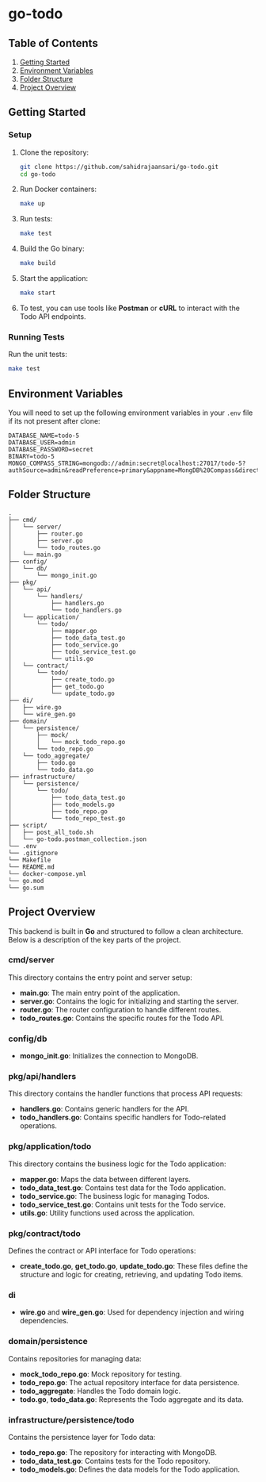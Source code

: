 # go-todo

## Table of Contents
1. [Getting Started](#getting-started)
2. [Environment Variables](#environment-variables)
3. [Folder Structure](#folder-structure)
4. [Project Overview](#project-overview)

## Getting Started

### Setup
1. Clone the repository:
   ```bash
   git clone https://github.com/sahidrajaansari/go-todo.git
   cd go-todo
   ```

2. Run Docker containers:
   ```bash
   make up
   ```

3. Run tests:
   ```bash
   make test
   ```

4. Build the Go binary:
   ```bash
   make build
   ```

5. Start the application:
   ```bash
   make start
   ```

6. To test, you can use tools like **Postman** or **cURL** to interact with the Todo API endpoints.

### Running Tests
Run the unit tests:
```bash
make test
```

## Environment Variables

You will need to set up the following environment variables in your `.env` file if its not present after clone:

```
DATABASE_NAME=todo-5
DATABASE_USER=admin
DATABASE_PASSWORD=secret
BINARY=todo-5
MONGO_COMPASS_STRING=mongodb://admin:secret@localhost:27017/todo-5?authSource=admin&readPreference=primary&appname=MongDB%20Compass&directConnection=true&ssl=false
```

## Folder Structure

```plaintext
.
├── cmd/
│   └── server/
│       ├── router.go
│       ├── server.go
│       └── todo_routes.go
│   └── main.go
├── config/
│   └── db/
│       └── mongo_init.go
├── pkg/
│   └── api/
│       └── handlers/
│           ├── handlers.go
│           └── todo_handlers.go
│   └── application/
│       └── todo/
│           ├── mapper.go
│           ├── todo_data_test.go
│           ├── todo_service.go
│           ├── todo_service_test.go
│           └── utils.go
│   └── contract/
│       └── todo/
│           ├── create_todo.go
│           ├── get_todo.go
│           └── update_todo.go
├── di/
│   ├── wire.go
│   └── wire_gen.go
├── domain/
│   └── persistence/
│       ├── mock/
│       │   └── mock_todo_repo.go
│       └── todo_repo.go
│   └── todo_aggregate/
│       ├── todo.go
│       └── todo_data.go
├── infrastructure/
│   └── persistence/
│       └── todo/
│           ├── todo_data_test.go
│           ├── todo_models.go
│           ├── todo_repo.go
│           └── todo_repo_test.go
├── script/
│   ├── post_all_todo.sh
│   └── go-todo.postman_collection.json
└── .env
└── .gitignore
└── Makefile
└── README.md
└── docker-compose.yml
└── go.mod
└── go.sum
```

## Project Overview

This backend is built in **Go** and structured to follow a clean architecture. Below is a description of the key parts of the project.

### **cmd/server**
This directory contains the entry point and server setup:
- **main.go**: The main entry point of the application.
- **server.go**: Contains the logic for initializing and starting the server.
- **router.go**: The router configuration to handle different routes.
- **todo_routes.go**: Contains the specific routes for the Todo API.

### **config/db**
- **mongo_init.go**: Initializes the connection to MongoDB.

### **pkg/api/handlers**
This directory contains the handler functions that process API requests:
- **handlers.go**: Contains generic handlers for the API.
- **todo_handlers.go**: Contains specific handlers for Todo-related operations.

### **pkg/application/todo**
This directory contains the business logic for the Todo application:
- **mapper.go**: Maps the data between different layers.
- **todo_data_test.go**: Contains test data for the Todo application.
- **todo_service.go**: The business logic for managing Todos.
- **todo_service_test.go**: Contains unit tests for the Todo service.
- **utils.go**: Utility functions used across the application.

### **pkg/contract/todo**
Defines the contract or API interface for Todo operations:
- **create_todo.go**, **get_todo.go**, **update_todo.go**: These files define the structure and logic for creating, retrieving, and updating Todo items.

### **di**
- **wire.go** and **wire_gen.go**: Used for dependency injection and wiring dependencies.

### **domain/persistence**
Contains repositories for managing data:
- **mock_todo_repo.go**: Mock repository for testing.
- **todo_repo.go**: The actual repository interface for data persistence.
- **todo_aggregate**: Handles the Todo domain logic.
- **todo.go**, **todo_data.go**: Represents the Todo aggregate and its data.

### **infrastructure/persistence/todo**
Contains the persistence layer for Todo data:
- **todo_repo.go**: The repository for interacting with MongoDB.
- **todo_data_test.go**: Contains tests for the Todo repository.
- **todo_models.go**: Defines the data models for the Todo application.
